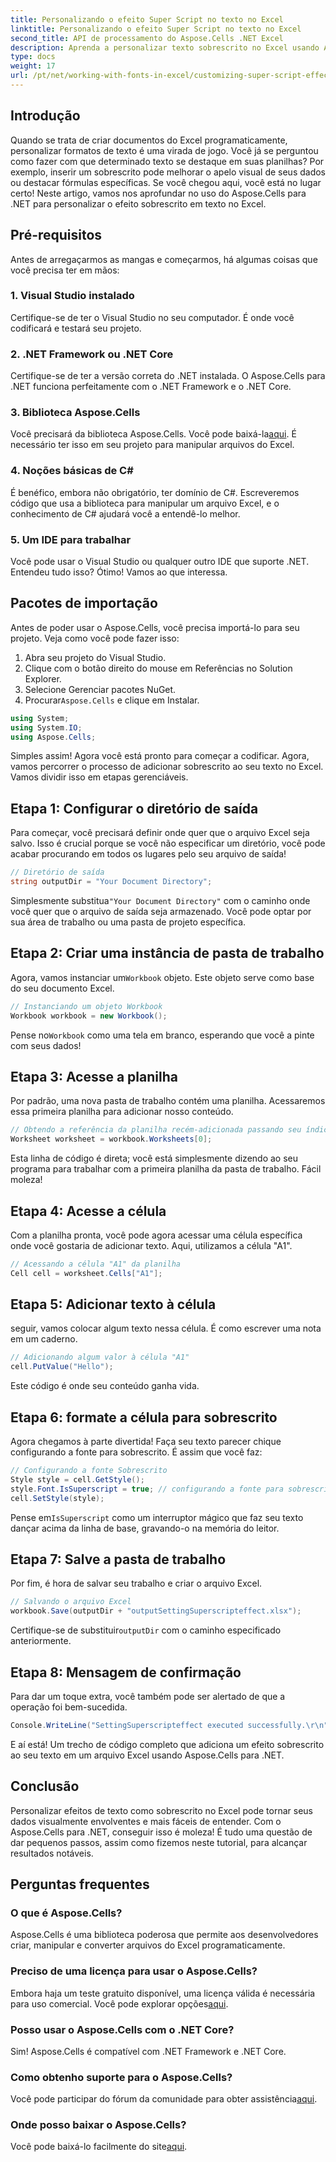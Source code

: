 ```yaml
---
title: Personalizando o efeito Super Script no texto no Excel
linktitle: Personalizando o efeito Super Script no texto no Excel
second_title: API de processamento do Aspose.Cells .NET Excel
description: Aprenda a personalizar texto sobrescrito no Excel usando Aspose.Cells para .NET. Melhore suas planilhas com etapas fáceis.
type: docs
weight: 17
url: /pt/net/working-with-fonts-in-excel/customizing-super-script-effect/
---
```

## Introdução
Quando se trata de criar documentos do Excel programaticamente, personalizar formatos de texto é uma virada de jogo. Você já se perguntou como fazer com que determinado texto se destaque em suas planilhas? Por exemplo, inserir um sobrescrito pode melhorar o apelo visual de seus dados ou destacar fórmulas específicas. Se você chegou aqui, você está no lugar certo! Neste artigo, vamos nos aprofundar no uso do Aspose.Cells para .NET para personalizar o efeito sobrescrito em texto no Excel. 
## Pré-requisitos
Antes de arregaçarmos as mangas e começarmos, há algumas coisas que você precisa ter em mãos:
### 1. Visual Studio instalado
Certifique-se de ter o Visual Studio no seu computador. É onde você codificará e testará seu projeto. 
### 2. .NET Framework ou .NET Core
Certifique-se de ter a versão correta do .NET instalada. O Aspose.Cells para .NET funciona perfeitamente com o .NET Framework e o .NET Core.
### 3. Biblioteca Aspose.Cells
Você precisará da biblioteca Aspose.Cells. Você pode baixá-la[aqui](https://releases.aspose.com/cells/net/). É necessário ter isso em seu projeto para manipular arquivos do Excel.
### 4. Noções básicas de C#
É benéfico, embora não obrigatório, ter domínio de C#. Escreveremos código que usa a biblioteca para manipular um arquivo Excel, e o conhecimento de C# ajudará você a entendê-lo melhor.
### 5. Um IDE para trabalhar
Você pode usar o Visual Studio ou qualquer outro IDE que suporte .NET. 
Entendeu tudo isso? Ótimo! Vamos ao que interessa.
## Pacotes de importação
Antes de poder usar o Aspose.Cells, você precisa importá-lo para seu projeto. Veja como você pode fazer isso:
1. Abra seu projeto do Visual Studio.
2. Clique com o botão direito do mouse em Referências no Solution Explorer.
3. Selecione Gerenciar pacotes NuGet.
4.  Procurar`Aspose.Cells` e clique em Instalar. 
```csharp
using System;
using System.IO;
using Aspose.Cells;
```
Simples assim! Agora você está pronto para começar a codificar.
Agora, vamos percorrer o processo de adicionar sobrescrito ao seu texto no Excel. Vamos dividir isso em etapas gerenciáveis.
## Etapa 1: Configurar o diretório de saída
Para começar, você precisará definir onde quer que o arquivo Excel seja salvo. Isso é crucial porque se você não especificar um diretório, você pode acabar procurando em todos os lugares pelo seu arquivo de saída!
```csharp
// Diretório de saída
string outputDir = "Your Document Directory";
```
 Simplesmente substitua`"Your Document Directory"` com o caminho onde você quer que o arquivo de saída seja armazenado. Você pode optar por sua área de trabalho ou uma pasta de projeto específica.
## Etapa 2: Criar uma instância de pasta de trabalho
 Agora, vamos instanciar um`Workbook` objeto. Este objeto serve como base do seu documento Excel.
```csharp
// Instanciando um objeto Workbook
Workbook workbook = new Workbook();
```
 Pense no`Workbook` como uma tela em branco, esperando que você a pinte com seus dados!
## Etapa 3: Acesse a planilha
Por padrão, uma nova pasta de trabalho contém uma planilha. Acessaremos essa primeira planilha para adicionar nosso conteúdo.
```csharp
// Obtendo a referência da planilha recém-adicionada passando seu índice de planilha
Worksheet worksheet = workbook.Worksheets[0];
```
Esta linha de código é direta; você está simplesmente dizendo ao seu programa para trabalhar com a primeira planilha da pasta de trabalho. Fácil moleza!
## Etapa 4: Acesse a célula
Com a planilha pronta, você pode agora acessar uma célula específica onde você gostaria de adicionar texto. Aqui, utilizamos a célula "A1".
```csharp
// Acessando a célula "A1" da planilha
Cell cell = worksheet.Cells["A1"];
```
## Etapa 5: Adicionar texto à célula
seguir, vamos colocar algum texto nessa célula. É como escrever uma nota em um caderno.
```csharp
// Adicionando algum valor à célula "A1"
cell.PutValue("Hello");
```
Este código é onde seu conteúdo ganha vida. 
## Etapa 6: formate a célula para sobrescrito
Agora chegamos à parte divertida! Faça seu texto parecer chique configurando a fonte para sobrescrito. É assim que você faz:
```csharp
// Configurando a fonte Sobrescrito
Style style = cell.GetStyle();
style.Font.IsSuperscript = true; // configurando a fonte para sobrescrito
cell.SetStyle(style);
```
 Pense em`IsSuperscript` como um interruptor mágico que faz seu texto dançar acima da linha de base, gravando-o na memória do leitor.
## Etapa 7: Salve a pasta de trabalho
Por fim, é hora de salvar seu trabalho e criar o arquivo Excel. 
```csharp
// Salvando o arquivo Excel
workbook.Save(outputDir + "outputSettingSuperscripteffect.xlsx");
```
 Certifique-se de substituir`outputDir` com o caminho especificado anteriormente. 
## Etapa 8: Mensagem de confirmação
Para dar um toque extra, você também pode ser alertado de que a operação foi bem-sucedida.
```csharp
Console.WriteLine("SettingSuperscripteffect executed successfully.\r\n");
```
E aí está! Um trecho de código completo que adiciona um efeito sobrescrito ao seu texto em um arquivo Excel usando Aspose.Cells para .NET.
## Conclusão
Personalizar efeitos de texto como sobrescrito no Excel pode tornar seus dados visualmente envolventes e mais fáceis de entender. Com o Aspose.Cells para .NET, conseguir isso é moleza! É tudo uma questão de dar pequenos passos, assim como fizemos neste tutorial, para alcançar resultados notáveis.
## Perguntas frequentes
### O que é Aspose.Cells?
Aspose.Cells é uma biblioteca poderosa que permite aos desenvolvedores criar, manipular e converter arquivos do Excel programaticamente.
### Preciso de uma licença para usar o Aspose.Cells?
 Embora haja um teste gratuito disponível, uma licença válida é necessária para uso comercial. Você pode explorar opções[aqui](https://purchase.aspose.com/buy).
### Posso usar o Aspose.Cells com o .NET Core?
Sim! Aspose.Cells é compatível com .NET Framework e .NET Core.
### Como obtenho suporte para o Aspose.Cells?
 Você pode participar do fórum da comunidade para obter assistência[aqui](https://forum.aspose.com/c/cells/9).
### Onde posso baixar o Aspose.Cells?
 Você pode baixá-lo facilmente do site[aqui](https://releases.aspose.com/cells/net/).
